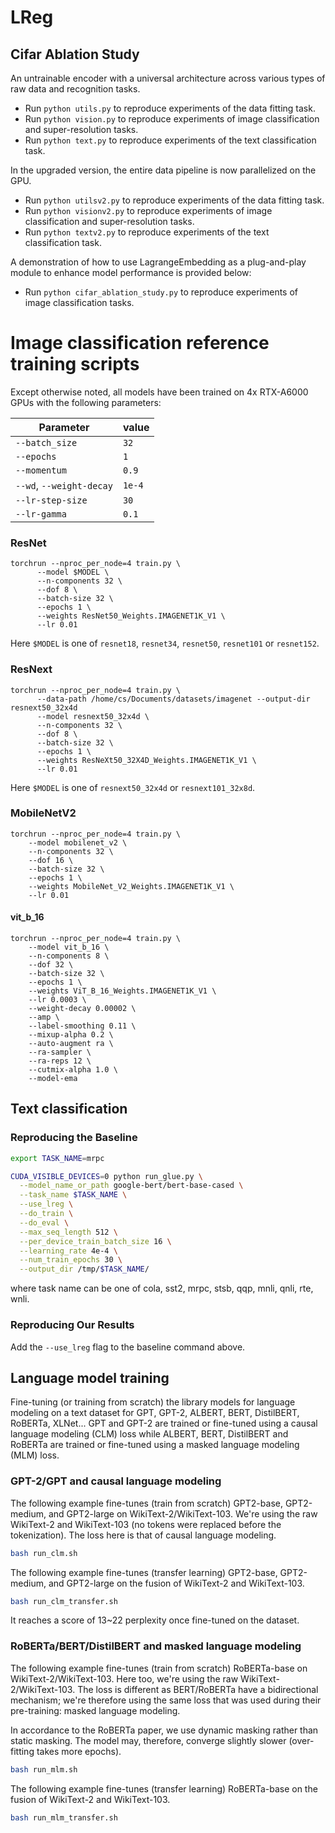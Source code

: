 # LReg

## Cifar Ablation Study
An untrainable encoder with a universal architecture across various types of raw data and recognition tasks. 

* Run `python utils.py` to reproduce experiments of the data fitting task.
* Run `python vision.py` to reproduce experiments of image classification and super-resolution tasks.
* Run `python text.py` to reproduce experiments of the text classification task.

In the upgraded version, the entire data pipeline is now parallelized on the GPU.
* Run `python utilsv2.py` to reproduce experiments of the data fitting task.
* Run `python visionv2.py` to reproduce experiments of image classification and super-resolution tasks.
* Run `python textv2.py` to reproduce experiments of the text classification task.

A demonstration of how to use LagrangeEmbedding as a plug-and-play module to enhance model performance is provided below:
* Run `python cifar_ablation_study.py` to reproduce experiments of image classification tasks.

# Image classification reference training scripts

Except otherwise noted, all models have been trained on 4x RTX-A6000 GPUs with the following parameters:

| Parameter                | value  |
| ------------------------ | ------ |
| `--batch_size`           | `32`   |
| `--epochs`               | `1`    |
| `--momentum`             | `0.9`  |
| `--wd`, `--weight-decay` | `1e-4` |
| `--lr-step-size`         | `30`   |
| `--lr-gamma`             | `0.1`  |


### ResNet
```
torchrun --nproc_per_node=4 train.py \
      --model $MODEL \
      --n-components 32 \
      --dof 8 \
      --batch-size 32 \
      --epochs 1 \
      --weights ResNet50_Weights.IMAGENET1K_V1 \
      --lr 0.01
```

Here `$MODEL` is one of `resnet18`, `resnet34`, `resnet50`, `resnet101` or `resnet152`.

### ResNext
```
torchrun --nproc_per_node=4 train.py \
      --data-path /home/cs/Documents/datasets/imagenet --output-dir resnext50_32x4d 
      --model resnext50_32x4d \
      --n-components 32 \
      --dof 8 \
      --batch-size 32 \
      --epochs 1 \
      --weights ResNeXt50_32X4D_Weights.IMAGENET1K_V1 \
      --lr 0.01
```

Here `$MODEL` is one of `resnext50_32x4d` or `resnext101_32x8d`.

### MobileNetV2
```
torchrun --nproc_per_node=4 train.py \
    --model mobilenet_v2 \
    --n-components 32 \
    --dof 16 \
    --batch-size 32 \
    --epochs 1 \
    --weights MobileNet_V2_Weights.IMAGENET1K_V1 \
    --lr 0.01
```

#### vit_b_16
```
torchrun --nproc_per_node=4 train.py \
    --model vit_b_16 \
    --n-components 8 \
    --dof 32 \
    --batch-size 32 \
    --epochs 1 \
    --weights ViT_B_16_Weights.IMAGENET1K_V1 \
    --lr 0.0003 \
    --weight-decay 0.00002 \
    --amp \
    --label-smoothing 0.11 \
    --mixup-alpha 0.2 \
    --auto-augment ra \
    --ra-sampler \
    --ra-reps 12 \
    --cutmix-alpha 1.0 \
    --model-ema
```

## Text classification 
### Reproducing the Baseline

```bash
export TASK_NAME=mrpc

CUDA_VISIBLE_DEVICES=0 python run_glue.py \
  --model_name_or_path google-bert/bert-base-cased \
  --task_name $TASK_NAME \
  --use_lreg \
  --do_train \
  --do_eval \
  --max_seq_length 512 \
  --per_device_train_batch_size 16 \
  --learning_rate 4e-4 \
  --num_train_epochs 30 \
  --output_dir /tmp/$TASK_NAME/
```

where task name can be one of cola, sst2, mrpc, stsb, qqp, mnli, qnli, rte, wnli.

### Reproducing Our Results
Add the `--use_lreg` flag to the baseline command above.

## Language model training

Fine-tuning (or training from scratch) the library models for language modeling on a text dataset for GPT, GPT-2, ALBERT, BERT, DistilBERT, RoBERTa, XLNet... GPT and GPT-2 are trained or fine-tuned using a causal language modeling (CLM) loss while ALBERT, BERT, DistilBERT and RoBERTa are trained or fine-tuned using a masked language modeling (MLM) loss. 

### GPT-2/GPT and causal language modeling

The following example fine-tunes (train from scratch) GPT2-base, GPT2-medium, and GPT2-large on WikiText-2/WikiText-103. We're using the raw WikiText-2 and WikiText-103 (no tokens were replaced before the tokenization). The loss here is that of causal language modeling.

```bash
bash run_clm.sh
```

The following example fine-tunes (transfer learning) GPT2-base, GPT2-medium, and GPT2-large on the fusion of WikiText-2 and WikiText-103.

```bash
bash run_clm_transfer.sh
```

It reaches a score of 13~22 perplexity once fine-tuned on the dataset.


### RoBERTa/BERT/DistilBERT and masked language modeling

The following example fine-tunes (train from scratch) RoBERTa-base on WikiText-2/WikiText-103. Here too, we're using the raw WikiText-2/WikiText-103. The loss is different as BERT/RoBERTa have a bidirectional mechanism; we're therefore using the same loss that was used during their
pre-training: masked language modeling.

In accordance to the RoBERTa paper, we use dynamic masking rather than static masking. The model may, therefore, converge slightly slower (over-fitting takes more epochs).

```bash
bash run_mlm.sh
```

The following example fine-tunes (transfer learning) RoBERTa-base on the fusion of WikiText-2 and WikiText-103.

```bash
bash run_mlm_transfer.sh
```
